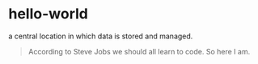 # hello-world
a central location in which data is stored and managed.
>According to Steve Jobs we should all learn to code. So here I am.
